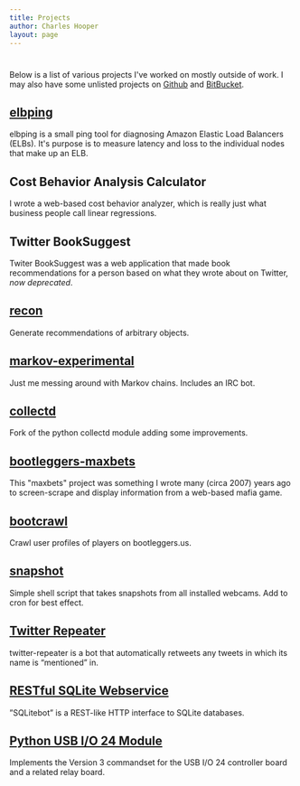 ```yaml
---
title: Projects
author: Charles Hooper
layout: page
---
```

# 

Below is a list of various projects I've worked on mostly outside of work. I
may also have some unlisted projects on [Github][90] and [BitBucket][91].

  [90]: https://github.com/chooper
  [91]: https://bitbucket.org/hoop


## [elbping][12]
elbping is a small ping tool for diagnosing Amazon Elastic Load Balancers (ELBs). It's
purpose is to measure latency and loss to the individual nodes that make up an ELB.

## Cost Behavior Analysis Calculator
I wrote a web-based cost behavior analyzer, which is really just what
business people call linear regressions.

## Twitter BookSuggest
Twiter BookSuggest was a web application that made book recommendations
for a person based on what they wrote about on Twitter, *now
deprecated*.

## [recon][3]
Generate recommendations of arbitrary objects.

## [markov-experimental][7]
Just me messing around with Markov chains. Includes an IRC bot.

## [collectd][1]
Fork of the python collectd module adding some improvements.

## [bootleggers-maxbets][2]
This "maxbets" project was something I wrote many (circa 2007) years ago
to screen-scrape and display information from a web-based mafia game.

## [bootcrawl][4]
Crawl user profiles of players on bootleggers.us.

## [snapshot][5]
Simple shell script that takes snapshots from all installed webcams. Add
to cron for best effect.

## [Twitter Repeater][9]
twitter-repeater is a bot that automatically retweets any tweets in
which its name is “mentioned” in.

## [RESTful SQLite Webservice][10]
”SQLitebot” is a REST-like HTTP interface to SQLite databases.

## [Python USB I/O 24 Module][11]
Implements the Version 3 commandset for the USB I/O 24 controller board
and a related relay board.


 [1]: https://bitbucket.org/hoop/collectd
 [2]: https://bitbucket.org/hoop/bootleggers-maxbets
 [3]: https://bitbucket.org/hoop/recon
 [4]: https://bitbucket.org/hoop/bootcrawl
 [5]: https://bitbucket.org/hoop/snapshot
 [7]: https://bitbucket.org/hoop/markov-experimental
 [9]: http://code.google.com/p/twitter-repeater/
 [10]: http://code.google.com/p/restful-sqlite/
 [11]: http://code.google.com/p/python-usbio24/
 [12]: https://github.com/chooper/elbping
